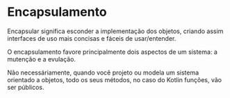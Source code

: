 <!DOCTYPE html>
<html lang="pt-br">
<head>
    <meta charset="UTF-8">
    <meta http-equiv="X-UA-Compatible" content="IE=edge">
    <meta name="viewport" content="width=device-width, initial-scale=1.0">
    <title>POO</title>
</head>
<body>
    <h1>Encapsulamento</h1>
    <p>Encapsular significa esconder a implementação dos objetos, criando assim interfaces de uso mais concisas e fáceis de usar/entender.</p>
    <p>O encapsulamento favore principalmente dois aspectos de um sistema: a mutenção e a evulação.</p>
    <p>Não necessáriamente, quando você projeto ou modela um sistema orientado a objetos, todo os seus métodos, no caso do Kotlin funções, vão ser públicos. </p>

</body>
</html>